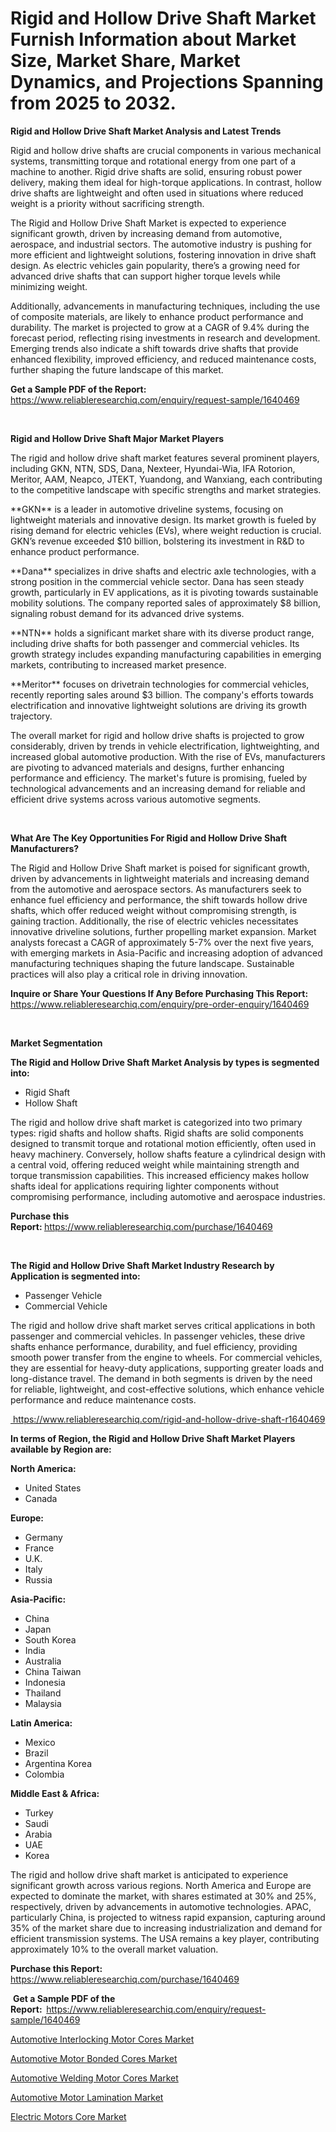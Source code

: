 <p><h1>Rigid and Hollow Drive Shaft Market Furnish Information about Market Size, Market Share, Market Dynamics, and Projections Spanning from 2025 to 2032.</h1></p><p><strong>Rigid and Hollow Drive Shaft Market Analysis and Latest Trends</strong></p>
<p><p>Rigid and hollow drive shafts are crucial components in various mechanical systems, transmitting torque and rotational energy from one part of a machine to another. Rigid drive shafts are solid, ensuring robust power delivery, making them ideal for high-torque applications. In contrast, hollow drive shafts are lightweight and often used in situations where reduced weight is a priority without sacrificing strength.</p><p>The Rigid and Hollow Drive Shaft Market is expected to experience significant growth, driven by increasing demand from automotive, aerospace, and industrial sectors. The automotive industry is pushing for more efficient and lightweight solutions, fostering innovation in drive shaft design. As electric vehicles gain popularity, there’s a growing need for advanced drive shafts that can support higher torque levels while minimizing weight.</p><p>Additionally, advancements in manufacturing techniques, including the use of composite materials, are likely to enhance product performance and durability. The market is projected to grow at a CAGR of 9.4% during the forecast period, reflecting rising investments in research and development. Emerging trends also indicate a shift towards drive shafts that provide enhanced flexibility, improved efficiency, and reduced maintenance costs, further shaping the future landscape of this market.</p></p>
<p><strong>Get a Sample PDF of the Report:&nbsp;</strong> <a href="https://www.reliableresearchiq.com/enquiry/request-sample/1640469?utm_campaign=120&utm_medium=2&utm_source=Github&utm_content=ia&utm_term=30032025&utm_id=rigid-and-hollow-drive-shaft">https://www.reliableresearchiq.com/enquiry/request-sample/1640469</a></p>
<p>&nbsp;</p>
<p><strong>Rigid and Hollow Drive Shaft Major Market Players</strong></p>
<p><p>The rigid and hollow drive shaft market features several prominent players, including GKN, NTN, SDS, Dana, Nexteer, Hyundai-Wia, IFA Rotorion, Meritor, AAM, Neapco, JTEKT, Yuandong, and Wanxiang, each contributing to the competitive landscape with specific strengths and market strategies.</p><p>**GKN** is a leader in automotive driveline systems, focusing on lightweight materials and innovative design. Its market growth is fueled by rising demand for electric vehicles (EVs), where weight reduction is crucial. GKN’s revenue exceeded $10 billion, bolstering its investment in R&D to enhance product performance.</p><p>**Dana** specializes in drive shafts and electric axle technologies, with a strong position in the commercial vehicle sector. Dana has seen steady growth, particularly in EV applications, as it is pivoting towards sustainable mobility solutions. The company reported sales of approximately $8 billion, signaling robust demand for its advanced drive systems.</p><p>**NTN** holds a significant market share with its diverse product range, including drive shafts for both passenger and commercial vehicles. Its growth strategy includes expanding manufacturing capabilities in emerging markets, contributing to increased market presence.</p><p>**Meritor** focuses on drivetrain technologies for commercial vehicles, recently reporting sales around $3 billion. The company's efforts towards electrification and innovative lightweight solutions are driving its growth trajectory.</p><p>The overall market for rigid and hollow drive shafts is projected to grow considerably, driven by trends in vehicle electrification, lightweighting, and increased global automotive production. With the rise of EVs, manufacturers are pivoting to advanced materials and designs, further enhancing performance and efficiency. The market's future is promising, fueled by technological advancements and an increasing demand for reliable and efficient drive systems across various automotive segments.</p></p>
<p>&nbsp;</p>
<p><strong>What Are The Key Opportunities For Rigid and Hollow Drive Shaft Manufacturers?</strong></p>
<p><p>The Rigid and Hollow Drive Shaft market is poised for significant growth, driven by advancements in lightweight materials and increasing demand from the automotive and aerospace sectors. As manufacturers seek to enhance fuel efficiency and performance, the shift towards hollow drive shafts, which offer reduced weight without compromising strength, is gaining traction. Additionally, the rise of electric vehicles necessitates innovative driveline solutions, further propelling market expansion. Market analysts forecast a CAGR of approximately 5-7% over the next five years, with emerging markets in Asia-Pacific and increasing adoption of advanced manufacturing techniques shaping the future landscape. Sustainable practices will also play a critical role in driving innovation.</p></p>
<p><strong>Inquire or Share Your Questions If Any Before Purchasing This Report:</strong> <a href="https://www.reliableresearchiq.com/enquiry/pre-order-enquiry/1640469?utm_campaign=120&utm_medium=2&utm_source=Github&utm_content=ia&utm_term=30032025&utm_id=rigid-and-hollow-drive-shaft">https://www.reliableresearchiq.com/enquiry/pre-order-enquiry/1640469</a></p>
<p>&nbsp;</p>
<p><strong>Market Segmentation</strong></p>
<p><strong>The Rigid and Hollow Drive Shaft Market Analysis by types is segmented into:</strong></p>
<p><ul><li>Rigid Shaft</li><li>Hollow Shaft</li></ul></p>
<p><p>The rigid and hollow drive shaft market is categorized into two primary types: rigid shafts and hollow shafts. Rigid shafts are solid components designed to transmit torque and rotational motion efficiently, often used in heavy machinery. Conversely, hollow shafts feature a cylindrical design with a central void, offering reduced weight while maintaining strength and torque transmission capabilities. This increased efficiency makes hollow shafts ideal for applications requiring lighter components without compromising performance, including automotive and aerospace industries.</p></p>
<p><strong>Purchase this Report:&nbsp;</strong><a href="https://www.reliableresearchiq.com/purchase/1640469?utm_campaign=120&utm_medium=2&utm_source=Github&utm_content=ia&utm_term=30032025&utm_id=rigid-and-hollow-drive-shaft">https://www.reliableresearchiq.com/purchase/1640469</a></p>
<p>&nbsp;</p>
<p><strong>The Rigid and Hollow Drive Shaft Market Industry Research by Application is segmented into:</strong></p>
<p><ul><li>Passenger Vehicle</li><li>Commercial Vehicle</li></ul></p>
<p><p>The rigid and hollow drive shaft market serves critical applications in both passenger and commercial vehicles. In passenger vehicles, these drive shafts enhance performance, durability, and fuel efficiency, providing smooth power transfer from the engine to wheels. For commercial vehicles, they are essential for heavy-duty applications, supporting greater loads and long-distance travel. The demand in both segments is driven by the need for reliable, lightweight, and cost-effective solutions, which enhance vehicle performance and reduce maintenance costs.</p></p>
<p><a href="https://www.reliableresearchiq.com/rigid-and-hollow-drive-shaft-r1640469?utm_campaign=120&utm_medium=2&utm_source=Github&utm_content=ia&utm_term=30032025&utm_id=rigid-and-hollow-drive-shaft">&nbsp;https://www.reliableresearchiq.com/rigid-and-hollow-drive-shaft-r1640469</a></p>
<p><strong>In terms of Region, the Rigid and Hollow Drive Shaft Market Players available by Region are:</strong></p>
<p>
    <p> <strong> North America: </strong>
        <ul>
            <li>United States</li>
            <li>Canada</li>
        </ul>
        </p> 
    <p> <strong> Europe: </strong>
        <ul>
            <li>Germany</li>
            <li>France</li>
            <li>U.K.</li>
            <li>Italy</li>
            <li>Russia</li>
        </ul>
        </p> 
    <p> <strong> Asia-Pacific: </strong>
        <ul>
            <li>China</li>
            <li>Japan</li>
            <li>South Korea</li>
            <li>India</li>
            <li>Australia</li>
            <li>China Taiwan</li>
            <li>Indonesia</li>
            <li>Thailand</li>
            <li>Malaysia</li>
        </ul>
        </p> 
    <p> <strong> Latin America: </strong>
        <ul>
            <li>Mexico</li>
            <li>Brazil</li>
            <li>Argentina Korea</li>
            <li>Colombia</li>
        </ul>
        </p> 
    <p> <strong> Middle East & Africa: </strong>
        <ul>
            <li>Turkey</li>
            <li>Saudi</li>
            <li>Arabia</li>
            <li>UAE</li>
            <li>Korea</li>
        </ul>
    </p>
    </p>
<p><p>The rigid and hollow drive shaft market is anticipated to experience significant growth across various regions. North America and Europe are expected to dominate the market, with shares estimated at 30% and 25%, respectively, driven by advancements in automotive technologies. APAC, particularly China, is projected to witness rapid expansion, capturing around 35% of the market share due to increasing industrialization and demand for efficient transmission systems. The USA remains a key player, contributing approximately 10% to the overall market valuation.</p></p>
<p><strong>Purchase this Report: </strong><a href="https://www.reliableresearchiq.com/purchase/1640469?utm_campaign=120&utm_medium=2&utm_source=Github&utm_content=ia&utm_term=30032025&utm_id=rigid-and-hollow-drive-shaft">https://www.reliableresearchiq.com/purchase/1640469</a></p>
<p>&nbsp;<strong>Get a Sample PDF of the Report:&nbsp;&nbsp;</strong><a href="https://www.reliableresearchiq.com/enquiry/request-sample/1640469?utm_campaign=120&utm_medium=2&utm_source=Github&utm_content=ia&utm_term=30032025&utm_id=rigid-and-hollow-drive-shaft">https://www.reliableresearchiq.com/enquiry/request-sample/1640469</a></p>
<p><strong></strong></p>
<p><p><a href="https://github.com/puttslukis59/Market-Research-Report-List-1/blob/main/automotive-interlocking-motor-cores-market.md?utm_campaign=120&utm_medium=2&utm_source=Github&utm_content=ia&utm_term=30032025&utm_id=rigid-and-hollow-drive-shaft">Automotive Interlocking Motor Cores Market</a></p><p><a href="https://github.com/furnoirons9e/Market-Research-Report-List-1/blob/main/automotive-motor-bonded-cores-market.md?utm_campaign=120&utm_medium=2&utm_source=Github&utm_content=ia&utm_term=30032025&utm_id=rigid-and-hollow-drive-shaft">Automotive Motor Bonded Cores Market</a></p><p><a href="https://github.com/laverkyllozc/Market-Research-Report-List-1/blob/main/automotive-welding-motor-cores-market.md?utm_campaign=120&utm_medium=2&utm_source=Github&utm_content=ia&utm_term=30032025&utm_id=rigid-and-hollow-drive-shaft">Automotive Welding Motor Cores Market</a></p><p><a href="https://github.com/foddekampo/Market-Research-Report-List-1/blob/main/automotive-motor-lamination-market.md?utm_campaign=120&utm_medium=2&utm_source=Github&utm_content=ia&utm_term=30032025&utm_id=rigid-and-hollow-drive-shaft">Automotive Motor Lamination Market</a></p><p><a href="https://github.com/saribuissawi/Market-Research-Report-List-1/blob/main/electric-motors-core-market.md?utm_campaign=120&utm_medium=2&utm_source=Github&utm_content=ia&utm_term=30032025&utm_id=rigid-and-hollow-drive-shaft">Electric Motors Core Market</a></p></p>
